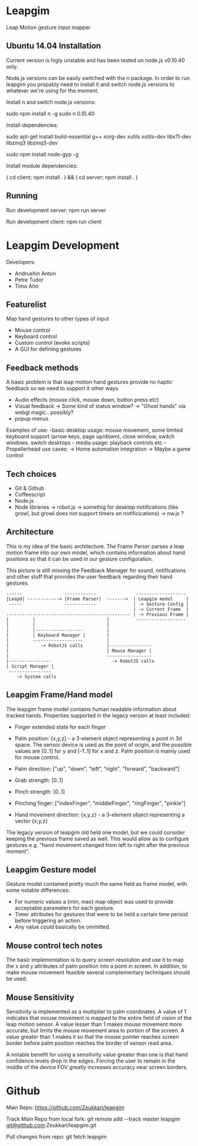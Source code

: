 Leapgim
=======

Leap Motion gesture input mapper


Ubuntu 14.04 Installation
-------------------------

Current version is higly unstable and has been tested on node.js v0.10.40 only.

Node.js versions can be easily switched with the n package. In order to run leapgim you propably need to install it and switch node.js versions to whatever we're using for the moment.

Install n and switch node.js versions:

sudo npm install n -g
sudo n 0.10.40


Install dependencies:

sudo apt-get install build-essential g++ xorg-dev xutils xutils-dev libx11-dev libzmq3 libzmq3-dev

sudo npm install node-gyp -g

Install module dependencies:

( cd client; npm install . ) && ( cd server; npm install . )


Running
-------

Run development server: npm run server

Run development client: npm run client


Leapgim Development
===================

Developers:
- Andrushin Anton
- Petre Tudor
- Timo Aho

Featurelist
-----------

Map hand gestures to other types of input

- Mouse control
- Keyboard control
- Custom control (evoke scripts)
- A GUI for defining gestures


Feedback methods
----------------

A basic problem is that leap motion hand gestures provide no haptic feedback 
so we need to support it other ways

- Audio effects (mouse click, mouse down, button press etc)
- Visual feedback
-> Some kind of status window?
-> "Ghost hands" via webgl magic.. possibly?
- popup menus

Examples of use:
    -basic desktop usage: mouse movement, some limited keyboard support (arrow 
    keys, page up/down), close window, switch windows. switch desktops
    - media usage: playback controls etc
    - Propellerhead use cases:
    -> Home automation integration
-> Maybe a game control


Tech choices
------------

- Git & Github
- Coffeescript
- Node.js
- Node libraries
-> robot.js
-> somethig for desktop notifications (like growl, but growl does not support 
timers on notificications)
-> nw.js ?


Architecture 
------------

This is my idea of the basic architecture. The Frame Parser parses a leap 
motion frame into our own model, which contains information about hand 
positions so that it can be used in our gesture configuration.

This picture is still missing the Feedback Manager for sound, notifications 
and other stuff that provides the user feedback regarding their hand gestures.

```
------                ------------               -------------------
|Leapd| ------------> |Frame Parser|  ------->  | Leapgim model     |
 -----                ------------              | -> Gesture Config |
                                                | -> Current Frame  |
----------------------------------------------- | -> Previous Frame |
|         |                           |          -------------------
|         |                           |
|         |------------------         |
|         | Keyboard Manager |        |
|         -------------------         |
|            -> RobotJS calls         |----------------
|                                     | Mouse Manager |
|                                     -----------------
|----------------                       -> RobotJS calls
| Script Manager |
 ----------------      
    -> System calls
```


Leapgim Frame/Hand model
------------------------

The leapgim frame model contains human readable information about tracked 
hands. Properties supported in the legacy version at least included:

- Finger extended state for each finger

- Palm position: {x,y,z} - a 3-element object representing a point in 3d 
space. The sensor device is used as the point of origin, and the possible 
values are [0..1] for y and [-1..1] for x and z. Palm position is mainly used 
for mouse control.

- Palm direction: ["up", "down", "left", "right", "forward", "backward"]

- Grab strength: [0..1]

- Pinch strength: [0..1]

- Pinching finger: ["indexFinger", "middleFinger", "ringFinger", "pinkie"]

- Hand movement direction: {x,y,z} - a 3-element object representing a vector 
{x,y,z}


The legacy version of leapgim old held one model, but we could consider keeping the previous frame saved as well. This would allow as to configure gestures e.g. "hand movement changed from left to right after the previous moment".


Leapgim Gesture model
---------------------

Gesture model contained pretty much the same field as frame model, with some notable differences:
- For numeric values a {min, max} map object was used to provide acceptable parameters for each gesture.
- Timer attributes for gestures that were to be held a certain time perioid before triggering an action.
- Any value could basically be ommitted.


Mouse control tech notes
------------------------

The basic implementation is to query screen resolution and use it to map the x 
and y attributes of palm position into a point in screen. In addition, to make
mouse movement feasible several complementary techniques should be used.

Mouse Sensitivity
-----------------

Sensitivity is implemented as a multiplier to palm coordinates. A value of 1
indicates that mouse movement is mapped to the entire field of vision of the 
leap motion sensor. A value lesser than 1 makes mouse movement more accurate, 
but limits the mouse movement area to portion of the screen. A value greater 
than 1 makes it so that the mouse pointer reaches screen border before palm 
position reaches the border of sensor read area. 

A notable benefit for using a sensitivity value greater than one is that hand 
confidence levels drop in the edges. Forcing the user to remain in the middle 
of the device FOV greatly increases accuracy near screen borders.


Github
======
Main Repo: https://github.com/Zeukkari/leapgim

Track Main Repo from local fork: 
git remote add --track master leapgim git@github.com:Zeukkari/leapgim.git 

Pull changes from repo: 
git fetch leapgim
